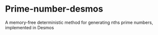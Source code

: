 # Prime-number-desmos
A memory-free deterministic method for generating nths prime numbers, implemented in Desmos
